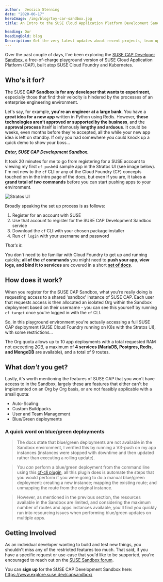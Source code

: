 ```yaml
---
author:  Jessica Stenning
date: "2020-06-17"
heroImage: /img/blog/toy-car-sandbox.jpg
title: An Intro to the SUSE Cloud Application Platform Development Sandbox

heading: Our
headingBold: blog
Description: Get the very latest updates about recent projects, team updates, thoughts and industry news from our team of EngineerBetter experts.
---
```


Over the past couple of days, I've been exploring the [SUSE CAP Developer Sandbox](https://www.explore.suse.dev/capsandbox/), a free-of-charge playground version of SUSE Cloud Application Platform (CAP), built atop SUSE Cloud Foundry and Kubernetes.

## Who's it for?

The SUSE **CAP Sandbox is for any developer that wants to experiment**, especially those that find their velocity is hindered by the processes of an enterprise engineering environment.

Let's say, for example, **you're an engineer at a large bank**. You have a **great idea for a new app** written in Python using Redis. However, **these technologies aren’t approved or supported by the business**, and the **approval process** itself is infamously **lengthy and arduous**. It could be weeks, even months before they're accepted, all the while your new app idea is left on standby. If only you had somewhere you could knock up a quick demo to show your boss...

**_Enter, SUSE CAP Development Sandbox._**

It took 20 minutes for me to go from registering for a SUSE account to viewing my first `cf push`ed sample app in the Stratos UI (see image below). I'm not new to the `cf` CLI or any of the Cloud Foundry (CF) concepts touched on in the intro page of the docs, but even if you are, it takes **a grand total of _two_ commands** before you can start pushing apps to your environment.

<img src="/img/blog/stratos-ui.png" class="fit image" alt="Stratos UI">

Broadly speaking the set up process is as follows:

1. Register for an account with SUSE
2. Use that account to register for the SUSE CAP Development Sandbox service
3. Download the `cf` CLI with your chosen package installer
4. Run `cf login` with your username and password

_That's it._

You don't need to be familiar with Cloud Foundry to get up and running quickly; **all of the `cf`
commands** you might need to **push your app, view logs, and bind it to services** are covered in a short **[set of docs](https://gettingstarted.cap.explore.suse.dev/cli/)**.

## How does it work?

When you register for the SUSE CAP Sandbox, what you're really doing is requesting access to a shared 'sandbox' instance of SUSE CAP. Each user that requests access is then allocated an isolated Org within the Sandbox deployment based on their username - you can see this yourself by running `cf target` once you're logged in with the `cf` CLI.

So, in this playground environment you're actually accessing a full SUSE CAP deployment (SUSE Cloud Foundry running on K8s with the Stratos UI), with some restrictions...

The Org quota allows up to 10 app deployments with a total requested RAM not exceeding 2GB, a maximum of **4 services (MariaDB, Postgres, Redis, and MongoDB** are available), and a total of 9 routes.

## What _don't_ you get?

Lastly, it's worth mentioning the features of SUSE CAP that you won't have access to in the Sandbox, largely these are features that either can't be implemented on an Org by Org basis, or are not feasibly applicable with a small quota:

* Auto-Scaling
* Custom Buildpacks
* User and Team Management
* Blue/Green deployments

### A quick word on blue/green deployments

> The docs state that blue/green deployments are not available in the Sandbox environment, I verified this by running a V3-push on my app instances (instances were stopped with downtime and then updated rather than executing a rolling update).

> You _can_ perform a blue/green deployment from the command line using this [cf-cli plugin](https://github.com/bluemixgaragelondon/cf-blue-green-deploy#bluegreen-deployer-plugin-for-cf), all this plugin does is automate the steps that you would perform if you were going to do a manual blue/green deployment: creating a new instance; mapping the existing route; and unmapping the route from the original instance.

> However, as mentioned in the previous section, the resources available in the Sandbox are limited, and considering the maximum number of routes and apps instances available, you'll find you quickly run into resourcing issues when performing blue/green updates on multiple apps.

## Getting Involved

As an individual developer wanting to build and test new things, you shouldn't miss any of the restricted features too much. That said, if you have a specific request or use-case that you'd like to be supported, you're encouraged to reach out on the [SUSE Sandbox forum](https://forums.suse.com/categories/sandbox-help-feedback).

You can **sign up** for the SUSE CAP Development Sandbox here: https://www.explore.suse.dev/capsandbox/
